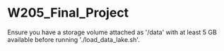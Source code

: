 # W205_Final_Project

Ensure you have a storage volume attached as '/data' with at least 5 GB available before running './load_data_lake.sh'.
